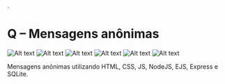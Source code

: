 .<h1>Q – Mensagens anônimas</h1>
![Alt text](https://lh3.googleusercontent.com/DETfiW0pIgozOxLpnSsG-rXe0JUQLVpI3zXposPL8UOSSW5OMQokzSP6q0LaWCbUAryDsPxcw05NfO9rRcDOFxfe4EjAf2g8-jMxROfcr3JhTDjAWwBVuWDEyivFPWNsL6QWzRfCSxViUtPcH5s7W76kIOdVG7cR-V6DKrnkBXOVIEwjWx53ZG_aqA2LhgP4tKtmzSpWD0mckbN8tjpFaWPNfdT8m674dyB4OeOhqzKMnVa9K2qAQHK-3WU-5L7_JXw1TDj7OvYO13HGA0RVK0n-j3W-VOHPAWd39uXM4sjEsV631tPWrASz2qvT3T4-9sp833UhkINsOq94GPK8eXQ7z9C7KMlmg0I_DTtkPsyXz08yT1vAZh35cFGGNNH9InD8QDqDBDgwcdm0EF742Sem7HmvBOVdM3icUA0iUOPli-xGEjmPL_tfMnCPA_N6thbCLayIKDoRHWNvEJrvfNLWvyIE9WPLmBGbOA5Tbls2kRv802BCJrhVtpmYUbVoGi-pt7bTHwaMLlL4Oxu1N8MJBtCA_1NdpXk3kgRubcfgXSQXbxwDFLGIhe-pyr2OkCWbCkrtryyC63CCiR8nXeSD5m6rRWoHcSzv3c2HrwA6AC4gREU3Vg_n3jMmDAN7Ke_Pv1m4BJzoqJOJmOflobzbRRHMQ2NFwq4hTyFYolsm-r0fKS-sOuRxtGdWe5NCH3Un73yp4t4gv5Y99mvFETg=w1920-h949-no?authuser=0?raw=true "Title")
![Alt text](https://lh3.googleusercontent.com/dNnL6LOJTyZjb4KXIQBXp0NpgKpyXBPqMsXZg0k_nJEHrabf7KzrPIN80Q4zJRC66qQJ26kRUk3_3koaIGA67t1GHYMpZ5o_5ThmTA6kQyqVCfBc57MQf0sumQTqfCDS_SDDgbvOJ3B77t78UPL2lfdP0aFa5wSwJtIHUYjZphqFl6iU10UrdIlWm0wn2B95rxVWNgWyK2DoTMWW59eTxtMlr_KkD1iNH1xM4ffUrlvBafPUBB9UVpFXRoap4Dc6jXAQC1geaNs9xVAlxNj2LAqSbt0nA3MlzShnfz8t7Iw9FDS8-ejQd9U6Hz-zonv-LyQ9CwbD9mV1goL8OW9Wm0N1Hvfnb6AR2GZmSWib4Ndld2t_i-NARrSgP3Q3XvT-LmxO0gXO_3bID7NWQZv9hzsnJqxIc1fIJjTCHo17oYg75lf2EP3rqwus-aG67j_zOkbMK7GKYll3IAAc0fxQ_ydXvdHhEMArTVXB-HwNpBYLii3kRDvDzFqramGh-4X1pFcPf9JY6IBJzK1OAVagQvP3zogRXc2h9v1Gwk9TnpGbeprNhJuriTYtRWe-qg20Ww15DD3-Sp7qQ3LOAYslosK5q-VNWhpEdqKUt1NCe4wDSxuSYhskmFw1VkZm1vl7KEPJe9wmtRZMwajuK1OvYjAEYX1rMtDSL2af__UmSC4CICxziHPyzDH--ybEnfo3ln0jjgXM3icK_1bg5V6-hSs=w1920-h952-no?authuser=0?raw-true "Title")
![Alt text](https://lh3.googleusercontent.com/q7fQlji8tMRdRG_CNyTN8hkdlrUZjp0K3Zjme0FSYwbpKANztYme4UmWzVLA8gBGuYX1YkEIKRvg7rA2gIcjqSAMz04JBzAJpmfWlbsrRs_CAjJKxZUULQ0dRsUkbBCMxcw8t_xaddThVFBL8YxKWkMK6P4L-VLyEMCs_ciNMmh6LYovkVhfGMGjuylYbl3IzbrQ9GlHEyc1PlELMa4MhVmyxw4eTz0ZxN0ukRJBgyicoX1UVX-7Hp6kJDzCufknS928txZj5R7vn3xG2spZRyD2mqJY_wh4sHXduumIpaGQawHw0O-C5MbKJA7alOQwzBs388rokG6RK7gRVQB0Gh2ewnJB6oeMI2xOY05fJLGuvbSalNuHyj2aa5eJlg4gXn3QjM_TAzH7TaOx07QMUbFdDMIZRlb-bWVwGvs2hZSLC_ly6D3w9gXBakX8j_aRQN7r5Qpt8qIhIkj-Cbd_9DT6ND_io2BfRnw6BzxUE8B0GPfCzFH1OaecmBZLvKE5JCJNDVC2qAogw-y4jxGm1PDP6_02NtazDtmzUGgxkQBmN7MNq4ZKL5lwD4RZWFiJWbm7LvH3mHOg416FGvMK45eF_uF7XCdU389iumIubIPCdVLMPqUoywaNjfCf5943MZPgSnRjNo-e553uniOK6W8SstEGEZ9kvPeWuIr2I8cwVexVjYBUwkitfiH8dyotWjzb6OGJ1TyyCMQlMmNT6dE=w1916-h948-no?authuser=0?raw=true "Title")
![Alt text](https://lh3.googleusercontent.com/H6g6ji0WNJp29Lso2I8ueZfb7q2beVS3pxII7etrB9fa8u-STszA1t8r6RO8s2KDYaIXYw_tXo9243QwmQ6yv31Fcn_3_3esDiwpesrXV0JV_SP6W_Y141ExDE3gZ7PnvBuZNeyu_MvNZ5wR5Kjg4hC40K1qXS68DzC36pgHHZsSAdmTAPvEuj4tXarSTuqormp51K1YOtlZ3tOwTV3_9jf7sByhfYlUKl28x7Fy9_zfqfw3KxITMIcinEyzxStlZXchbqnuYduaErQ6nCwEQUIj2CsHjGZRtkygF-XjA3ePyj65IvUwSzbdiPLv-4cC-WRvFBoOcbYMZuy-dnjKC_Zyh4iVM4DEYzY-O3yZE2i0_XFzLxMPzfxj3eJ4LlG6aEjnRHow5WSxcwEafp_-ffL6cMM7Og7k1flMWDYx5O4LUafFfonUcL9KFTYAPbZJY-XZ2ewta8KD1qeW1TUPZgGnuHEi4KFZIo96vlb7UciHphYwZS-fX5rAY4sI6jQEWlA-WoRKV3IzWJshxhsBv6f9zspp2QMIqOs5vLVzG5ToIWZzOVXwBJjWViTgI-azx5hpxHwe9T7zYJsqOIlPQkXWIyKhaQP3BjSNVUQUn-GArK8e0m2xJYksWjgx3lL3YckGgbjc4uFumJkbtvXRKRIkwOTzwV9pmzp_Kvsnt6zu7NiN-LyEEWUkme7mo_mgzrLqCnVWDcOspdOpfpk6MDA=w1920-h948-no?authuser=0?raw=true "Title")
![Alt text](https://lh3.googleusercontent.com/Az0Xs2qdlgsaMIzxhAoKS8XAboMKcMk2jQihRLTt2pN0NAfKvAuWJt-S-FJwDXRKKQIwBB87gGTWejX1_w1cqLOvhNLhaUBlUzNq_QsQMxnHco0wMHQ5Wp_XbWFQFl-EMmky0sLhdSBBe4tzT7BB-26VVgcCUEDzXErtgtbSDtz0zGIRApH_x8rPrRgRNyWwP2EdtthqEoJfvS_XLAhgHrPKaW_rImVSgPIGMo8P5j_YOeAPoLpyrSOuO0BNefg4n42qnZUZJWhj5g99ptM-2ljxCIgeo2VMyXZy64nJt1fhQ3BPZ5kqS4uLQcteRso6K_fYihwzwiMIC-eglQJOLM2PWCTLxj8ZygQX1i0mrsZ2BXVDB3VIBYKoDImKZLqnonimGG8zYmSNb6GA2nnubIt7phqVvbnLD4yvrcvx4EmYH4hqCxZnG2qy-ozftidBbC4VEdtse-2zT-3ZojLSdc0J8oXzowjRGL8y4y2lhstGQmK_-iYZKaYxTDuuY09rJhrs8RTZHhbv6lpgF3t5HU5Ot_wTKi5AtEiirXZcN1ISP6gy-kCfCL5ZByu56NDnH-VDiSwOpwGLSiUL5MGoEHJI3kol9MTheWygcxMrl5ealBz5eu6binPXjKUjMIVRDroRJGkAT0a1q5e7uEI51hrges4CIrLTQomvqQ2lJBL32MEfHxJGLwluyArNjdOuWBU01e7P-ycjKqL6_KDb7Q8=w1919-h949-no?authuser=0?raw=true "Title")
![Alt text](https://lh3.googleusercontent.com/kGRfB9IWfOLpv40a0ZtOa9mSjoj8Vj6a6xvuwFlB7CttFsKBYHxfjUTO-cR-mZp7Rw4AMAffwIQRdyYYs4vaNpVL29_mFNrrX6ROeUv2cDmRftXD0kgU_LQ8LYmhQuaD0j2JfeN4CQb5Qm-v1wdLV2PkNMFS1IfHFWECFSYMuTQhX3BM4orzmfec_BFwllmh-XnKBu4O6lRGK0lrsX4UHqPJWV4I8wPMykeD0b6J3aMhfVNYfyjul50BDOgfVl4D2Vir84hUOnSOoAkfSSa-syv-ymnXyOhaVXn2OvD4y4ZydUwJlXj7fjiVLiPC0Qi8ac4CqBjqE6IOW_cNDh0NVz5hFXv011CLbT32YP3-bfC8gc48c1bFo5A1hsvB-whzcpDjvOPOz4YCs0Vrrog577vX2SzfoAGXCwvmhhq5U9rY1USMKoEGwO34OazM2NYSNn3qVMTT4pkOZVmORsEjzzSoXXESzl1UNhllm0Zf_zWFkWP20uNV28zPjNs7d8VlJgv7NpoWfGkqSgqIO_reZX9ks-3KbjdKFABfFeBiCnu8_CvC2Hy-BvVpdJZQ-eP9zrVjWQUw3BGnc1bR3i6iFj1rlIHzPGSrVqMBH4gvNNuzgA8t8Vm-goqq_k_NyLOltN1KIYdFRIWLUR3bvBqWgIMc5tpMRbxuCtaYHjHy9-C9K_z1zvnJZQBgueiOXGocw1_HwFjNp4tLKiKc8mEOSEw=w1920-h951-no?authuser=0?raw=true "Title")

<p>Mensagens anônimas utilizando HTML, CSS, JS, NodeJS, EJS, Express e SQLite.</p>
